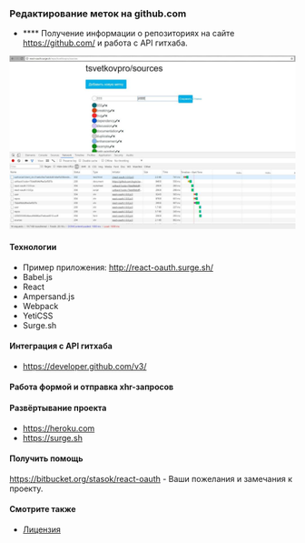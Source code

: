 ### Редактирование меток на github.com


 - **** Получение информации о репозиториях на сайте https://github.com/ и работа с API гитхаба.

![](./img.jpg "")

#### Технологии
* Пример приложения: http://react-oauth.surge.sh/
* Babel.js
* React
* Ampersand.js
* Webpack
* YetiCSS
* Surge.sh

#### Интеграция с API гитхаба
* https://developer.github.com/v3/

#### Работа формой и отправка xhr-запросов

#### Развёртывание проекта
* https://heroku.com
* https://surge.sh


#### Получить помощь
https://bitbucket.org/stasok/react-oauth - Ваши пожелания и замечания к проекту.


#### Смотрите также
* [Лицензия](./license.md)
